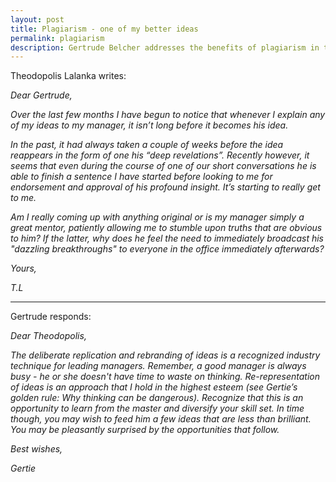 ```yaml
---
layout: post
title: Plagiarism - one of my better ideas
permalink: plagiarism
description: Gertrude Belcher addresses the benefits of plagiarism in the workplace.
---
```


Theodopolis Lalanka writes:

*Dear Gertrude,*

*Over the last few months I have begun to notice that whenever I explain any of my ideas to my manager, it isn’t long before it becomes his idea.*

*In the past, it had always taken a couple of weeks before the idea reappears in the form of one his “deep revelations”.  Recently however, it seems that even during the course of one of our short conversations he is able to finish a sentence I have started before looking to me for endorsement and approval of his profound insight.  It’s starting to really get to me.*
 
*Am I really coming up with anything original or is my manager simply a great mentor, patiently allowing me to stumble upon truths that are obvious to him?  If the latter, why does he feel the need to immediately broadcast his "dazzling breakthroughs" to everyone in the office immediately afterwards?*

*Yours,*

*T.L*

***

Gertrude responds:

*Dear Theodopolis,*

*The deliberate replication and rebranding of ideas is a recognized industry technique for leading managers.  Remember, a good manager is always busy - he or she doesn't have time to waste on thinking.  Re-representation of ideas is an approach that I hold in the highest esteem (see Gertie’s golden rule: Why thinking can be dangerous).  Recognize that this is an opportunity to learn from the master and diversify your skill set. In time though, you may wish to feed him a few ideas that are less than brilliant.  You may be pleasantly surprised by the opportunities that follow.*

*Best wishes,*

*Gertie*

